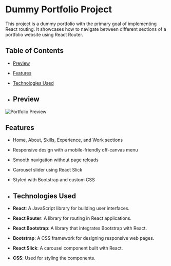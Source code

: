 # Dummy Portfolio Project

This project is a dummy portfolio with the primary goal of implementing React routing. It showcases how to navigate between different sections of a portfolio website using React Router.

## Table of Contents

- [Preview](#preview)
- [Features](#features)
- [Technologies Used](#technologies-used)

- ## Preview

![Portfolio Preview](https://github.com/user-attachments/assets/24db60da-86f8-47ae-aa03-50c4302a2015)

## Features

- Home, About, Skills, Experience, and Work sections
- Responsive design with a mobile-friendly off-canvas menu
- Smooth navigation without page reloads
- Carousel slider using React Slick
- Styled with Bootstrap and custom CSS

- ## Technologies Used

- **React**: A JavaScript library for building user interfaces.
- **React Router**: A library for routing in React applications.
- **React Bootstrap**: A library that integrates Bootstrap with React.
- **Bootstrap**: A CSS framework for designing responsive web pages.
- **React Slick**: A carousel component built with React.
- **CSS**: Used for styling the components.
